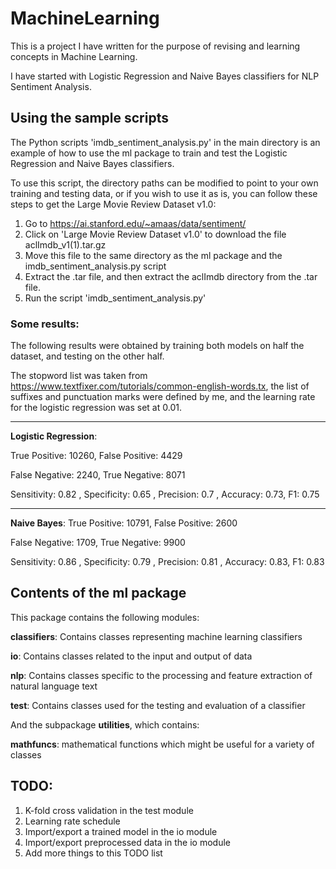 # MachineLearning
This is a project I have written for the purpose of revising and learning concepts in Machine Learning.

I have started with Logistic Regression and Naive Bayes classifiers for NLP Sentiment Analysis.

## Using the sample scripts

The Python scripts 'imdb_sentiment_analysis.py' in the main directory is an example of how to use the ml package to train and test the Logistic Regression and Naive Bayes classifiers. 

To use this script, the directory paths can be modified to point to your own training and testing data, or if you wish to use it as is, you can follow these steps to get the Large Movie Review Dataset v1.0:
1. Go to https://ai.stanford.edu/~amaas/data/sentiment/
2. Click on 'Large Movie Review Dataset v1.0' to download the file aclImdb_v1(1).tar.gz
3. Move this file to the same directory as the ml package and the imdb_sentiment_analysis.py script
4. Extract the .tar file, and then extract the aclImdb directory from the .tar file.
5. Run the script 'imdb_sentiment_analysis.py'

### Some results:
The following results were obtained by training both models on half the dataset, and testing on the other half.

The stopword list was taken from https://www.textfixer.com/tutorials/common-english-words.tx, the list of suffixes and punctuation marks were defined by me, and the learning rate for the logistic regression was set at 0.01.

---

**Logistic Regression**:

True Positive: 10260, False Positive: 4429

False Negative: 2240, True Negative: 8071

Sensitivity:  0.82 , Specificity: 0.65 , Precision: 0.7 , Accuracy: 0.73, F1:  0.75

----

**Naive Bayes**:
True Positive: 10791, False Positive: 2600

False Negative: 1709, True Negative: 9900

Sensitivity:  0.86 , Specificity: 0.79 , Precision: 0.81 , Accuracy: 0.83, F1:  0.83

## Contents of the ml package

This package contains the following modules:

**classifiers**: Contains classes representing machine learning classifiers

**io**: Contains classes related to the input and output of data

**nlp**: Contains classes specific to the processing and feature extraction of natural language text

**test**: Contains classes used for the testing and evaluation of a classifier

And the subpackage **utilities**, which contains:

**mathfuncs**: mathematical functions which might be useful for a variety of classes

## TODO:
1. K-fold cross validation in the test module
2. Learning rate schedule
3. Import/export a trained model in the io module
4. Import/export preprocessed data in the io module
5. Add more things to this TODO list
